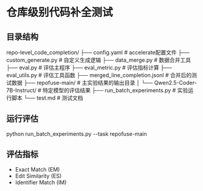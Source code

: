# 仓库级别代码补全测试
## 目录结构
repo-level_code_completion/
├── config.yaml                # accelerate配置文件
├── custom_generate.py         # 自定义生成逻辑
├── data_merge.py             # 数据合并工具
├── eval.py                   # 评估主程序
├── eval_metric.py            # 评估指标计算
├── eval_utils.py             # 评估工具函数
├── merged_line_completion.jsonl # 合并后的测试数据
├── repofuse-main/            # 主实验结果的输出目录
│   └── Qwen2.5-Coder-7B-Instruct/ # 特定模型的评估结果
├── run_batch_experiments.py  # 实验运行脚本
└── test.md                   # 测试文档

## 运行评估
python run_batch_experiments.py --task repofuse-main

## 评估指标
- Exact Match (EM)
- Edit Similarity (ES)
- Identifier Match (IM)